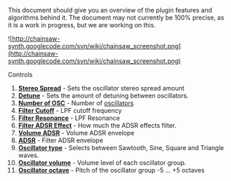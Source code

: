 This document should give you an overview of the plugin features and algorithms behind it. The document may not currently be 100% precise, as it is a work in progress, but we are working on this.

![http://chainsaw-synth.googlecode.com/svn/wiki/chainsaw_screenshot.png](http://chainsaw-synth.googlecode.com/svn/wiki/chainsaw_screenshot.png)

Controls

  1. **[Stereo Spread](StereoSpread.md)** - Sets the oscillator stereo spread amount
  1. **[Detune](Detune.md)** - Sets the amount of detuning between oscillators.
  1. **[Number of OSC](Oscillator.md)** - Number of [oscillators](Oscillator.md)
  1. **[Filter Cutoff](Filter.md)** - LPF cutoff frequency
  1. **[Filter Resonance](Filter.md)** - LPF Resonance
  1. **[Filter ADSR Effect](FilterADSR.md)** - How much the ADSR effects filter.
  1. **[Volume ADSR](VolumeADSR.md)** - Volume ADSR envelope
  1. **[ADSR](Filter.md)** - Filter ADSR envelope
  1. **[Oscillator type](Oscillator.md)** - Selects between Sawtooth, Sine, Square and Triangle waves.
  1. **[Oscillator volume](Oscillator.md)** - Volume level of each oscillator group.
  1. **[Oscillator octave](Oscillator.md)** - Pitch of the oscillator group -5 ... +5 octaves